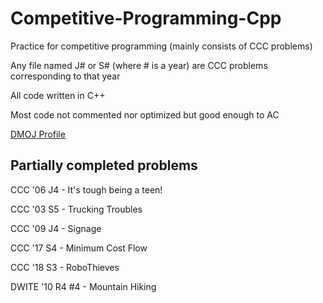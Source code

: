 # Competitive-Programming-Cpp
Practice for competitive programming (mainly consists of CCC problems)

Any file named J# or S# (where # is a year) are CCC problems corresponding to that year

All code written in C++

Most code not commented nor optimized but good enough to AC

[DMOJ Profile](https://dmoj.ca/user/RyanLi)

## Partially completed problems
CCC '06 J4 - It's tough being a teen!

CCC '03 S5 - Trucking Troubles

CCC '09 J4 - Signage

CCC '17 S4 - Minimum Cost Flow

CCC '18 S3 - RoboThieves

DWITE '10 R4 #4 - Mountain Hiking
